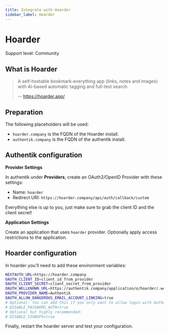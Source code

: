 ```yaml
---
title: Integrate with Hoarder
sidebar_label: Hoarder
---
```


# Hoarder

<span class="badge badge--secondary">Support level: Community</span>

## What is Hoarder

> A self-hostable bookmark-everything app (links, notes and images) with AI-based automatic tagging and full-text search.
>
> -- https://hoarder.app/

## Preparation

The following placeholders will be used:

-   `hoarder.company` is the FQDN of the Hoarder install.
-   `authentik.company` is the FQDN of the authentik install.

## Authentik configuration

**Provider Settings**

In authentik under **Providers**, create an OAuth2/OpenID Provider with these settings:

-   Name: `hoarder`
-   Redirect URI: `https://hoarder.company/api/auth/callback/custom`

Everything else is up to you, just make sure to grab the client ID and the client secret!

**Application Settings**

Create an application that uses `hoarder` provider. Optionally apply access restrictions to the application.

## Hoarder configuration

In hoarder you'll need to add these environment variables:

```sh
NEXTAUTH_URL=https://hoarder.company
OAUTH_CLIENT_ID=client_id_from_provider
OAUTH_CLIENT_SECRET=client_secret_from_provider
OAUTH_WELLKNOWN_URL=https://authentik.company/application/o/hoarder/.well-known/openid-configuration
OAUTH_PROVIDER_NAME=Authentik
OAUTH_ALLOW_DANGEROUS_EMAIL_ACCOUNT_LINKING=true
# Optional: You can add this if you only want to allow login with Authentik
# DISABLE_PASSWORD_AUTH=true
# Optional but highly recommended:
# DISABLE_SIGNUPS=true
```

Finally, restart the hoarder server and test your configuration.
